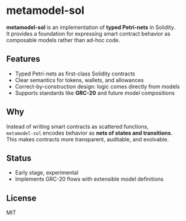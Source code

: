 # metamodel-sol

**metamodel-sol** is an implementation of **typed Petri-nets** in Solidity.  
It provides a foundation for expressing smart contract behavior as composable models rather than ad-hoc code.  

## Features

- Typed Petri-nets as first-class Solidity contracts  
- Clear semantics for tokens, wallets, and allowances  
- Correct-by-construction design: logic comes directly from models  
- Supports standards like **GRC-20** and future model compositions  

## Why

Instead of writing smart contracts as scattered functions,  
`metamodel-sol` encodes behavior as **nets of states and transitions**.  
This makes contracts more transparent, auditable, and evolvable.  

## Status

- Early stage, experimental  
- Implements GRC-20 flows with extensible model definitions  

## License

MIT
